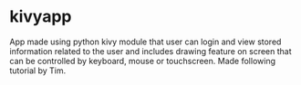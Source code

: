 # kivyapp
App made using python kivy module that user can login and view stored information related to the user and includes drawing feature on screen that can be controlled by keyboard, mouse or touchscreen. Made following tutorial by Tim.
